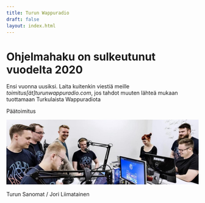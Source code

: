```yaml
---
title: Turun Wappuradio
draft: false
layout: index.html
---
```


# Ohjelmahaku on sulkeutunut vuodelta 2020

Ensi vuonna uusiksi. Laita kuitenkin viestiä meille *toimitus[ät]turunwappuradio.com*, jos tahdot muuten lähteä mukaan
tuottamaan Turkulaista Wappuradiota

Päätoimitus
 
<div class="ImageContainer">
<img alt="Turun Wappuradion studio" src="/studio.jpg" />
<p>Turun Sanomat / Jori&nbsp;Liimatainen</p>
</div>
